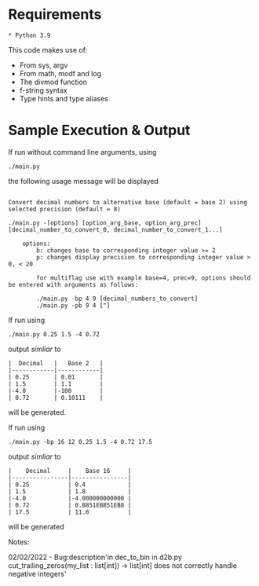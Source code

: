 # Requirements

    * Python 3.9

This code makes use of:

- From sys, argv
- From math, modf and log
- The divmod function
- f-string syntax
- Type hints and type aliases

# Sample Execution & Output

If run without command line arguments, using

```
./main.py
```

the following usage message will be displayed

```

Convert decimal numbers to alternative base (default = base 2) using selected precision (default = 8)

./main.py -[options] [option_arg_base, option_arg_prec] [decimal_number_to_convert_0, decimal_number_to_convert_1...]

    options:
        b: changes base to corresponding integer value >= 2
        p: changes display precision to corresponding integer value > 0, < 20

        for multiflag use with example base=4, prec=9, options should be entered with arguments as follows:

        ./main.py -bp 4 9 [decimal_numbers_to_convert]
        ./main.py -pb 9 4 ["]
```

If run using

```
./main.py 0.25 1.5 -4 0.72
```

output *simliar* to

```
|  Decimal   |   Base 2   |
|------------|------------|
| 0.25       | 0.01       |
| 1.5        | 1.1        |
|-4.0        |-100        |
| 0.72       | 0.10111    |

```
will be generated.

If run using

```
./main.py -bp 16 12 0.25 1.5 -4 0.72 17.5
```

output *simliar* to

```
|    Decimal     |    Base 16     |
|----------------|----------------|
| 0.25           | 0.4            |
| 1.5            | 1.8            |
|-4.0            |-4.000000000000 |
| 0.72           | 0.B851EB851EB8 |
| 17.5           | 11.8           |

```

will be generated

Notes:

02/02/2022 - Bug:description'in dec_to_bin in d2b.py cut_trailing_zeros(my_list : list[int]) -> list[int] does not correctly handle negative integers'